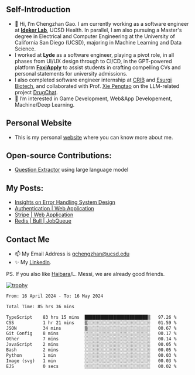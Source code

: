 ## Self-Introduction
- 👋 Hi, I’m Chengzhan Gao. I am currently working as a software engineer at **[Ideker Lab](https://idekerlab.ucsd.edu/)**, UCSD Health. In parallel, I am also pursuing a Master's degree in Electrical and Computer Engineering at the University of California San Diego (UCSD), majoring in Machine Learning and Data Science.
- I worked at **Lyde** as a software engineer, playing a pivot role, in all phases from UI/UX design through to CI/CD, in the GPT-powered platform **[FoxiApply](https://lyde.io)** to assist students in crafting compelling CVs and personal statements for university admissions.
- I also completed software engineer internship at [CRIB](https://apps.apple.com/us/app/crib-for-roommates/id6468918103?platform=iphone) and [Esurgi Biotech](https://myesurgi.com/), and collaborated with Prof. [Xie Pengtao](https://pengtaoxie.github.io/) on the LLM-related project [DrugChat](https://github.com/UCSD-AI4H/drugchat).
- 👀 I’m interested in Game Development, Web&App Developement, Machine/Deep Learning.

## Personal Website
-  This is my personal [website](https://gaochengzhan.netlify.app/) where you can know more about me.

## Open-source Contributions:
- [Question Extractor](https://github.com/nestordemeure/question_extractor) using large language model

## My Posts:
- [Insights on Error Handling System Design](https://gaochengzhan.netlify.app/post/error-handling/)
- [Authentication | Web Application](https://gaochengzhan.netlify.app/post/authentication/)
- [Stripe | Web Application](https://gaochengzhan.netlify.app/post/stripe/)
- [Redis | Bull | JobQueue](https://gaochengzhan.netlify.app/post/job-queue/)

## Contact Me
- 📫 My Email Address is gchengzhan@ucsd.edu
- ✨ My [Linkedin](https://www.linkedin.com/in/chengzhan-christoffel-gao/).

PS. If you also like [Haibara](https://www.detectiveconanworld.com/wiki/Ai_Haibara)/L. Messi, we are already good friends.

[![trophy](https://github-profile-trophy.vercel.app/?username=gaochengzhan&theme=flat&row=1&margin-w=12)](https://github.com/ryo-ma/github-profile-trophy)

<!--START_SECTION:waka-->

```txt
From: 16 April 2024 - To: 16 May 2024

Total Time: 85 hrs 36 mins

TypeScript    83 hrs 15 mins  ████████████████████████▒   97.26 %
CSS           1 hr 21 mins    ▒░░░░░░░░░░░░░░░░░░░░░░░░   01.59 %
JSON          34 mins         ▒░░░░░░░░░░░░░░░░░░░░░░░░   00.67 %
Git Config    8 mins          ░░░░░░░░░░░░░░░░░░░░░░░░░   00.17 %
Other         7 mins          ░░░░░░░░░░░░░░░░░░░░░░░░░   00.14 %
JavaScript    2 mins          ░░░░░░░░░░░░░░░░░░░░░░░░░   00.05 %
Bash          2 mins          ░░░░░░░░░░░░░░░░░░░░░░░░░   00.05 %
Python        1 min           ░░░░░░░░░░░░░░░░░░░░░░░░░   00.03 %
Image (svg)   1 min           ░░░░░░░░░░░░░░░░░░░░░░░░░   00.03 %
EJS           0 secs          ░░░░░░░░░░░░░░░░░░░░░░░░░   00.02 %
```

<!--END_SECTION:waka-->

<!---
gaochengzhan/gaochengzhan is a ✨ special ✨ repository because its `README.md` (this file) appears on your GitHub profile.
You can click the Preview link to take a look at your changes.
--->
